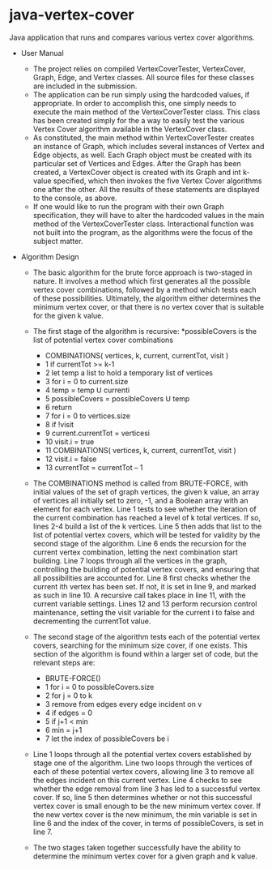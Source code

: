# java-vertex-cover
Java application that runs and compares various vertex cover algorithms.

- User Manual
  - The project relies on compiled VertexCoverTester, VertexCover, Graph, Edge, and Vertex classes.  All source files for these classes are included in the submission.
  - The application can be run simply using the hardcoded values, if appropriate.  In order to accomplish this, one simply needs to execute the main method of the VertexCoverTester class.  This class has been created simply for the a way to easily test the various Vertex Cover algorithm available in the VertexCover class.
  - As constituted, the main method within VertexCoverTester creates an instance of Graph, which includes several instances of Vertex and Edge objects, as well.  Each Graph object must be created with its particular set of Vertices and Edges.  After the Graph has been created, a VertexCover object is created with its Graph and int k-value specified, which then invokes the five Vertex Cover algorithms one after the other.  All the results of these statements are displayed to the console, as above.
  - If one would like to run the program with their own Graph specification, they will have to alter the hardcoded values in the main method of the VertexCoverTester class.  Interactional function was not built into the program, as the algorithms were the focus of the subject matter.

- Algorithm Design
  - The basic algorithm for the brute force approach is two-staged in nature.  It involves a method which first generates all the possible vertex cover combinations, followed by a method which tests each of these possibilities.  Ultimately, the algorithm either determines the minimum vertex cover, or that there is no vertex cover that is suitable for the given k value.
  - The first stage of the algorithm is recursive:
*possibleCovers is the list of potential vertex cover combinations
    - COMBINATIONS( vertices, k, current, currentTot, visit )
    - 1 if currentTot >= k-1
    - 2 	let temp a list to hold a temporary list of vertices
    - 3 	for i = 0 to current.size
    - 4 		temp = temp ꓴ currenti
    - 5 	possibleCovers = possibleCovers ꓴ temp
    - 6 	return
    - 7 for i = 0 to vertices.size
    - 8 	if !visit
    - 9 		current.currentTot = verticesi
    - 10 		visit.i = true
    - 11 		COMBINATIONS( vertices, k, current, currentTot, visit )
    - 12 		visit.i = false
    - 13 		currentTot = currentTot – 1

  - The COMBINATIONS method is called from BRUTE-FORCE, with initial values of the set of graph vertices, the given k value, an array of vertices all initially set to zero, -1, and a Boolean array with an element for each vertex.  Line 1 tests to see whether the iteration of the current combination has reached a level of k total vertices.  If so, lines 2-4 build a list of the k vertices.  Line 5 then adds that list to the list of potential vertex covers, which will be tested for validity by the second stage of the algorithm.  Line 6 ends the recursion for the current vertex combination, letting the next combination start building.  Line 7 loops through all the vertices in the graph, controlling the building of potential vertex covers, and ensuring that all possibilities are accounted for.  Line 8 first checks whether the current ith vertex has been set.  If not, it is set in line 9, and marked as such in line 10.  A recursive call takes place in line 11, with the current variable settings.  Lines 12 and 13 perform recursion control maintenance, setting the visit variable for the current i to false and decrementing the currentTot value.
  - The second stage of the algorithm tests each of the potential vertex covers, searching for the minimum size cover, if one exists.  This section of the algorithm is found within a larger set of code, but the relevant steps are:
    - BRUTE-FORCE()
    - 1 for i = 0 to possibleCovers.size
    - 2 	for j = 0 to k
    - 3 		remove from edges every edge incident on v
    - 4 		if edges = 0
    - 5 			if j+1 < min
    - 6 				min = j+1
    - 7 				let the index of possibleCovers be i

  - Line 1 loops through all the potential vertex covers established by stage one of the algorithm.  Line two loops through the vertices of each of these potential vertex covers, allowing line 3 to remove all the edges incident on this current vertex.  Line 4 checks to see whether the edge removal from line 3 has led to a successful vertex cover.  If so, line 5 then determines whether or not this successful vertex cover is small enough to be the new minimum vertex cover.  If the new vertex cover is the new minimum, the min variable is set in line 6 and the index of the cover, in terms of possibleCovers, is set in line 7.
  - The two stages taken together successfully have the ability to determine the minimum vertex cover for a given graph and k value.
